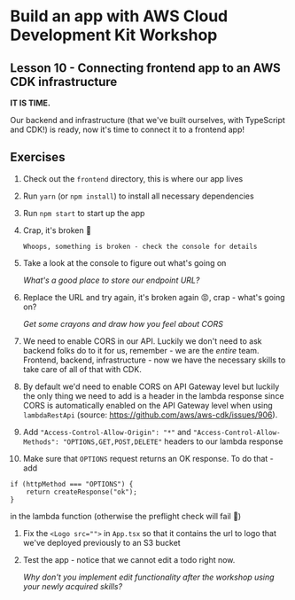 # Build an app with AWS Cloud Development Kit Workshop

## Lesson 10 - Connecting frontend app to an AWS CDK infrastructure

**IT IS TIME.**

Our backend and infrastructure (that we've built ourselves, with TypeScript and CDK!) is ready, now it's time to connect it to a frontend app!

[](https://cultofthepartyparrot.com/parrots/hd/discoparrot.gif)

## Exercises

1. Check out the `frontend` directory, this is where our app lives
1. Run `yarn` (or `npm install`) to install all necessary dependencies
1. Run `npm start` to start up the app
1. Crap, it's broken 🤕

   `Whoops, something is broken - check the console for details`

1. Take a look at the console to figure out what's going on

   _What's a good place to store our endpoint URL?_

1. Replace the URL and try again, it's broken again 😡, crap - what's going on?

   _Get some crayons and draw how you feel about CORS_

1. We need to enable CORS in our API. Luckily we don't need to ask backend folks do to it for us, remember - we are the _entire_ team. Frontend, backend, infrastructure - now we have the necessary skills to take care of all of that with CDK.

1. By default we'd need to enable CORS on API Gateway level but luckily the only thing we need to add is a header in the lambda response since CORS is automatically enabled on the API Gateway level when using `lambdaRestApi` (source: https://github.com/aws/aws-cdk/issues/906).

1. Add `"Access-Control-Allow-Origin": "*"` and `"Access-Control-Allow-Methods": "OPTIONS,GET,POST,DELETE"` headers to our lambda response

1. Make sure that `OPTIONS` request returns an OK response. To do that - add

```
if (httpMethod === "OPTIONS") {
    return createResponse("ok");
}
```

in the lambda function (otherwise the preflight check will fail 🤕)

1. Fix the `<Logo src="">` in `App.tsx` so that it contains the url to logo that we've deployed previously to an S3 bucket

1. Test the app - notice that we cannot edit a todo right now.

   _Why don't you implement edit functionality after the workshop using your newly acquired skills?_
